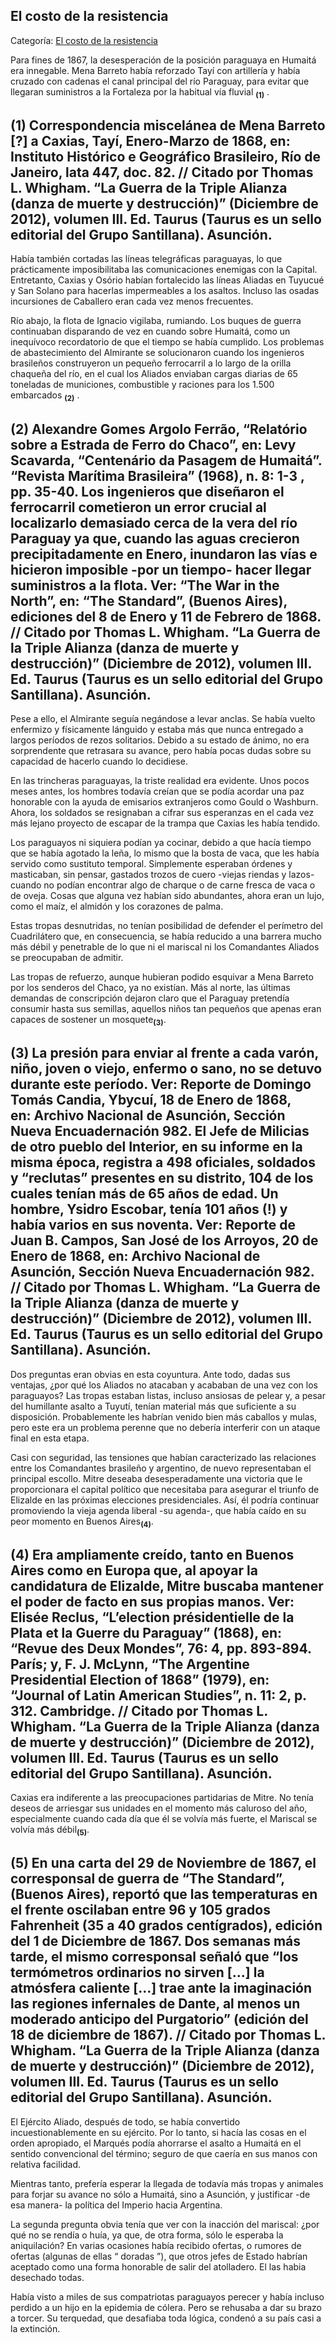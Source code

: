 ## El costo de la resistencia

Categoría: [El costo de la resistencia](http://descubrircorrientes.com.ar/2012/index.php/4760-corrientes-en-la-familia-argentina-1870-a-la-actualidad/hegemonia-antimitrista-en-la-politica-correntina-1869-1877/la-resistencia-paraguaya-continua/el-costo-de-la-resistencia)

Para fines de 1867, la desesperación de la posición paraguaya en Humaitá era innegable. Mena Barreto había reforzado Tayí con artillería y había cruzado con cadenas el canal principal del río Paraguay, para evitar que llegaran suministros a la Fortaleza por la habitual vía fluvial <sub><strong><span><span>(1)</span></span></strong></sub> .

## **(1) Correspondencia miscelánea de Mena Barreto \[?\] a Caxias, Tayí, Enero-Marzo de 1868, en: Instituto Histórico e Geográfico Brasileiro, Río de Janeiro, lata 447, doc. 82\. // Citado por Thomas L. Whigham. “La Guerra de la Triple Alianza (danza de muerte y destrucción)” (Diciembre de 2012), volumen III. Ed. Taurus (Taurus es un sello editorial del Grupo Santillana). Asunción.**

Había también cortadas las líneas telegráficas paraguayas, lo que prácticamente imposibilitaba las comunicaciones enemigas con la Capital. Entretanto, Caxias y Osório habían fortalecido las líneas Aliadas en Tuyucué y San Solano para hacerlas impermeables a los asaltos. Incluso las osadas incursiones de Caballero eran cada vez menos frecuentes.

Río abajo, la flota de Ignacio vigilaba, rumiando. Los buques de guerra continuaban disparando de vez en cuando sobre Humaitá, como un inequívoco recordatorio de que el tiempo se había cumplido. Los problemas de abastecimiento del Almirante se solucionaron cuando los ingenieros brasileños construyeron un pequeño ferrocarril a lo largo de la orilla  chaqueña del río, en el cual los Aliados enviaban cargas diarias de 65 toneladas de municiones, combustible y raciones para los 1.500 embarcados <sub><strong><span><span>(2)</span></span></strong></sub> .

## **(2) Alexandre Gomes Argolo Ferrão, “Relatório sobre a Estrada de Ferro do Chaco”, en: Levy Scavarda, “Centenário da Pasagem de Humaitá”. “Revista Marítima Brasileira” (1968), n. 8: 1-3 , pp. 35-40. Los ingenieros que diseñaron el ferrocarril cometieron un error crucial al localizarlo demasiado cerca de la vera del río Paraguay ya que, cuando las aguas crecieron precipitadamente en Enero, inundaron las vías e hicieron imposible -por un tiempo- hacer llegar suministros a la flota. Ver: “The War in the North”, en: “The Standard”, (Buenos Aires), ediciones del 8 de Enero y 11 de Febrero de 1868. // Citado por Thomas L. Whigham. “La Guerra de la Triple Alianza (danza de muerte y destrucción)” (Diciembre de 2012), volumen III. Ed. Taurus (Taurus es un sello editorial del Grupo Santillana). Asunción.**

Pese a ello, el Almirante seguía negándose a levar anclas. Se había vuelto enfermizo y físicamente lánguido y estaba más que nunca entregado a largos períodos de rezos solitarios. Debido a su estado de ánimo, no era sorprendente que retrasara su avance, pero había pocas dudas sobre su capacidad de hacerlo cuando lo decidiese.

En las trincheras paraguayas, la triste realidad era evidente. Unos pocos meses antes, los hombres todavía creían que se podía acordar una paz honorable con la ayuda de emisarios extranjeros como Gould o Washburn. Ahora, los soldados se resignaban a cifrar sus esperanzas en el cada vez más lejano proyecto de escapar de la trampa que Caxias les había tendido.

Los paraguayos ni siquiera podían ya cocinar, debido a que hacía tiempo que se había agotado la leña, lo mismo que la bosta de vaca, que les había servido como sustituto temporal. Simplemente esperaban órdenes y masticaban, sin pensar, gastados trozos de cuero -viejas riendas y lazos- cuando no podían encontrar algo de charque o de carne fresca de vaca o de oveja. Cosas que alguna vez habían sido abundantes, ahora eran un lujo, como el maíz, el almidón y los corazones de palma.

Estas tropas desnutridas, no tenían posibilidad de defender el perímetro del Cuadrilátero que, en consecuencia, se había reducido a una barrera mucho más débil y penetrable de lo que ni el mariscal ni los Comandantes Aliados se preocupaban de admitir.

Las tropas de refuerzo, aunque hubieran podido esquivar a Mena Barreto por los senderos del Chaco, ya no existían. Más al norte, las últimas demandas de conscripción dejaron claro que el Paraguay pretendía consumir hasta sus semillas, aquellos niños tan pequeños que apenas eran capaces de sostener un mosquete<sub><strong>(3)</strong></sub>.

## **(3) La presión para enviar al frente a cada varón, niño, joven o viejo, enfermo o sano, no se detuvo durante este período. Ver: Reporte de Domingo Tomás Candia, Ybycuí, 18 de Enero de 1868, en: Archivo Nacional de Asunción, Sección Nueva Encuadernación 982. El Jefe de Milicias de otro pueblo del Interior, en su informe en la misma época, registra a 498 oficiales, soldados y “reclutas” presentes en su distrito, 104 de los cuales tenían más de 65 años de edad. Un hombre, Ysidro Escobar, tenía 101 años (!) y había varios en sus noventa. Ver: Reporte de Juan B. Campos, San José de los Arroyos, 20 de Enero de 1868, en: Archivo Nacional de Asunción, Sección Nueva Encuadernación 982. // Citado por Thomas L. Whigham. “La Guerra de la Triple Alianza (danza de muerte y destrucción)” (Diciembre de 2012), volumen III. Ed. Taurus (Taurus es un sello editorial del Grupo Santillana). Asunción.**

Dos preguntas eran obvias en esta coyuntura. Ante todo, dadas sus ventajas, ¿por qué los Aliados no atacaban y acababan de una vez con los paraguayos? Las tropas estaban listas, incluso ansiosas de pelear y, a pesar del humillante asalto a Tuyutí, tenían material más que suficiente a su disposición. Probablemente les habrían venido bien más caballos y mulas, pero este era un problema perenne que no debería interferir con un ataque final en esta etapa.

Casi con seguridad, las tensiones que habían caracterizado las relaciones entre los Comandantes brasileño y argentino, de nuevo representaban el principal escollo. Mitre deseaba desesperadamente una victoria que le proporcionara el capital político que necesitaba para asegurar el triunfo de Elizalde en las próximas elecciones presidenciales. Así, él podría continuar promoviendo la vieja agenda liberal -su agenda-, que había caído en su peor momento en Buenos Aires<sub><strong>(4)</strong></sub>.

## **(4) Era ampliamente creído, tanto en Buenos Aires como en Europa que, al apoyar la candidatura de Elizalde, Mitre buscaba mantener el poder de facto en sus propias manos. Ver: Elisée Reclus, “L’election présidentielle de la Plata et la Guerre du Paraguay” (1868), en: “Revue des Deux Mondes”, 76: 4, pp. 893-894. París; y, F. J. McLynn, “The Argentine Presidential Election of 1868” (1979), en: “Journal of Latin American Studies”, n. 11: 2, p. 312. Cambridge. // Citado por Thomas L. Whigham. “La Guerra de la Triple Alianza (danza de muerte y destrucción)” (Diciembre de 2012), volumen III. Ed. Taurus (Taurus es un sello editorial del Grupo Santillana). Asunción.**

Caxias era indiferente a las preocupaciones partidarias de Mitre. No tenía deseos de arriesgar sus unidades en el momento más caluroso del año, especialmente cuando cada día que él se volvía más fuerte, el Mariscal se volvía más débil<sub><strong>(5)</strong></sub>.

## **(5) En una carta del 29 de Noviembre de 1867, el corresponsal de guerra de “The Standard”, (Buenos Aires), reportó que las temperaturas en el frente oscilaban entre 96 y 105 grados Fahrenheit (35 a 40 grados centígrados), edición del 1 de Diciembre de 1867. Dos semanas más tarde, el mismo corresponsal señaló que “los termómetros ordinarios no sirven \[...\] la atmósfera caliente \[...\] trae ante la imaginación las regiones infernales de Dante, al menos un moderado anticipo del Purgatorio” (edición del 18 de diciembre de 1867). // Citado por Thomas L. Whigham. “La Guerra de la Triple Alianza (danza de muerte y destrucción)” (Diciembre de 2012), volumen III. Ed. Taurus (Taurus es un sello editorial del Grupo Santillana). Asunción.**

El Ejército Aliado, después de todo, se había convertido incuestionablemente en su ejército. Por lo tanto, si hacía las cosas en el orden apropiado, el Marqués podía ahorrarse el asalto a Humaitá en el sentido convencional del término; seguro de que caería en sus manos con  relativa facilidad.

Mientras tanto, prefería esperar la llegada de todavía más tropas y animales para forjar su avance no sólo a Humaitá, sino a Asunción, y justificar -de esa manera- la política del Imperio hacia Argentina.

La segunda pregunta obvia tenía que ver con la inacción del mariscal: ¿por qué no se rendía o huía, ya que, de otra forma, sólo le esperaba la aniquilación? En varias ocasiones había recibido ofertas, o rumores de ofertas (algunas de ellas “ doradas ”), que otros jefes de Estado habrían aceptado como una forma honorable de salir del atolladero. El las habia desechado todas.

Había visto a miles de sus compatriotas paraguayos perecer y había incluso perdido a un hijo en la epidemia de cólera. Pero se rehusaba a dar su brazo a torcer. Su terquedad, que desafiaba toda lógica, condenó a su país casi a la extinción.